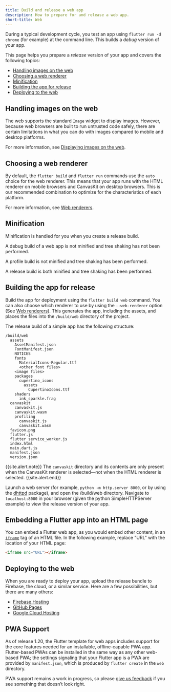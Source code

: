 ```yaml
---
title: Build and release a web app
description: How to prepare for and release a web app.
short-title: Web
---
```


During a typical development cycle,
you test an app using `flutter run -d chrome`
(for example) at the command line.
This builds a _debug_ version of your app.

This page helps you prepare a _release_ version
of your app and covers the following topics:

* [Handling images on the web](#handling-images-on-the-web)
* [Choosing a web renderer](#choosing-a-web-renderer)
* [Minification](#minification)
* [Building the app for release](#building-the-app-for-release)
* [Deploying to the web](#deploying-to-the-web)


## Handling images on the web

The web supports the standard `Image` widget to display images.
However, because web browsers are built to run untrusted code safely,
there are certain limitations in what you can do with images compared
to mobile and desktop platforms.

For more information, see [Displaying images on the web][].

## Choosing a web renderer

By default, the `flutter build` and `flutter run` commands
use the `auto` choice for the web renderer. This means that
your app runs with the HTML renderer on mobile browsers and
CanvasKit on desktop browsers. This is our recommended combination
to optimize for the characteristics of each platform.

For more information, see [Web renderers][].

## Minification

Minification is handled for you when you
create a release build.

A debug build of a web app is not minified and
tree shaking has not been performed.

A profile build is not minified and tree shaking
has been performed.

A release build is both minified and tree shaking
has been performed.

## Building the app for release

Build the app for deployment using the
`flutter build web` command.
You can also choose which renderer to use
by using the `--web-renderer` option (See [Web renderers][]).
This generates the app, including the assets,
and places the files into the `/build/web`
directory of the project.

The release build of a simple app has the
following structure:

```none
/build/web
  assets
    AssetManifest.json
    FontManifest.json
    NOTICES
    fonts
      MaterialIcons-Regular.ttf
      <other font files>
    <image files>
    packages
      cupertino_icons
        assets
          CupertinoIcons.ttf
    shaders
      ink_sparkle.frag
  canvaskit
    canvaskit.js
    canvaskit.wasm
    profiling
      canvaskit.js
      canvaskit.wasm
  favicon.png
  flutter.js
  flutter_service_worker.js
  index.html
  main.dart.js
  manifest.json
  version.json
```

{{site.alert.note}}
  The `canvaskit` directory and its contents are only present when the
  CanvasKit renderer is selected—not when the HTML renderer is selected.
{{site.alert.end}}

Launch a web server (for example,
`python -m http.server 8000`,
or by using the [dhttpd][] package),
and open the /build/web directory. Navigate to
`localhost:8000` in your browser
(given the python SimpleHTTPServer example)
to view the release version of your app.

## Embedding a Flutter app into an HTML page

You can embed a Flutter web app,
as you would embed other content,
in an [`iframe`][] tag of an HTML file.
In the following example, replace "URL"
with the location of your HTML page:

```html
<iframe src="URL"></iframe>
```

## Deploying to the web

When you are ready to deploy your app,
upload the release bundle
to Firebase, the cloud, or a similar service.
Here are a few possibilities, but there are
many others:

* [Firebase Hosting][]
* [GitHub Pages][]
* [Google Cloud Hosting][]

## PWA Support

As of release 1.20, the Flutter template for web apps includes support
for the core features needed for an installable, offline-capable PWA app.
Flutter-based PWAs can be installed in the same way as any other web-based
PWA; the settings signaling that your Flutter app is a PWA are provided by
`manifest.json`, which is produced by `flutter create` in the `web` directory.

PWA support remains a work in progress,
so please [give us feedback][] if you see something that doesn’t look right.

[dhttpd]: {{site.pub}}/packages/dhttpd
[Displaying images on the web]: {{site.url}}/platform-integration/web-images
[Firebase Hosting]: {{site.firebase}}/docs/hosting
[GitHub Pages]: https://pages.github.com/
[give us feedback]: {{site.repo.flutter}}/issues/new?title=%5Bweb%5D:+%3Cdescribe+issue+here%3E&labels=%E2%98%B8+platform-web&body=Describe+your+issue+and+include+the+command+you%27re+running,+flutter_web%20version,+browser+version
[Google Cloud Hosting]: https://cloud.google.com/solutions/web-hosting
[`iframe`]: https://html.com/tags/iframe/
[Web renderers]: {{site.url}}/tools/web-renderers


